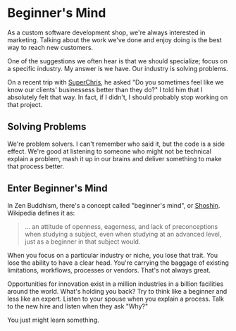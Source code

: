 # Beginner's Mind

As a custom software development shop, we're always interested in marketing.
Talking about the work we've done and enjoy doing is the best way to reach new
customers.

One of the suggestions we often hear is that we should specialize; focus on a
specific industry. My answer is we have. Our industry is solving
problems.

On a recent trip with [SuperChris], he asked "Do you sometimes feel like
we know our clients' businessess better than they do?" I told him that I
absolutely felt that way. In fact, if I didn't, I should probably stop
working on that project.

## Solving Problems

We're problem solvers. I can't remember who said it, but the code is a side
effect. We're good at listening to someone who might not be technical explain
a problem, mash it up in our brains and deliver something to make that
process better.

## Enter Beginner's Mind

In Zen Buddhism, there's a concept called "beginner's mind", or
[Shoshin]. Wikipedia defines it as:

> ... an attitude of openness, eagerness, and lack of preconceptions
> when studying a subject, even when studying at an advanced level, just
> as a beginner in that subject would.

When you focus on a particular industry or niche, you lose that trait. You lose
the ability to have a clear head. You're carrying the baggage of existing
limitations, workflows, processes or vendors. That's not always great.

Opportunities for innovation exist in a million industries in a billion
facilities around the world. What's holding you back? Try to think like
a beginner and less like an expert. Listen to your spouse when you
explain a process. Talk to the new hire and listen when they ask "Why?"

You just might learn something.

[SuperChris]: https://twitter.com/superchris
[Shoshin]: http://en.wikipedia.org/wiki/Shoshin

